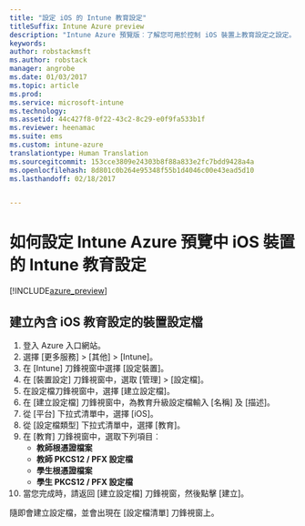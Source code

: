 ```yaml
---
title: "設定 iOS 的 Intune 教育設定"
titleSuffix: Intune Azure preview
description: "Intune Azure 預覽版︰了解您可用於控制 iOS 裝置上教育設定之設定。"
keywords: 
author: robstackmsft
ms.author: robstack
manager: angrobe
ms.date: 01/03/2017
ms.topic: article
ms.prod: 
ms.service: microsoft-intune
ms.technology: 
ms.assetid: 44c427f8-0f22-43c2-8c29-e0f9fa533b1f
ms.reviewer: heenamac
ms.suite: ems
ms.custom: intune-azure
translationtype: Human Translation
ms.sourcegitcommit: 153cce3809e24303b8f88a833e2fc7bdd9428a4a
ms.openlocfilehash: 8d801c0b264e95348f55b1d4046c00e43ead5d10
ms.lasthandoff: 02/18/2017


---
```


# <a name="how-to-configure-intune-education-settings-for-ios-devices-in-intune-azure-preview"></a>如何設定 Intune Azure 預覽中 iOS 裝置的 Intune 教育設定

[!INCLUDE[azure_preview](../includes/azure_preview.md)]


## <a name="create-a-device-profile-containing-ios-education-settings"></a>建立內含 iOS 教育設定的裝置設定檔

1. 登入 Azure 入口網站。
2. 選擇 [更多服務]  >  [其他]  >  [Intune]。
3. 在 [Intune] 刀鋒視窗中選擇 [設定裝置]。
2. 在 [裝置設定] 刀鋒視窗中，選取 [管理]  >  [設定檔]。
3. 在設定檔刀鋒視窗中，選擇 [建立設定檔]。
4. 在 [建立設定檔] 刀鋒視窗中，為教育升級設定檔輸入 [名稱] 及 [描述]。
5. 從 [平台] 下拉式清單中，選擇 [iOS]。
6. 從 [設定檔類型] 下拉式清單中，選擇 [教育]。
7. 在 [教育] 刀鋒視窗中，選取下列項目︰
    - **教師根憑證檔案**
    - **教師 PKCS12 / PFX 設定檔**
    - **學生根憑證檔案**
    - **學生 PKCS12 / PFX 設定檔**
8. 當您完成時，請返回 [建立設定檔] 刀鋒視窗，然後點擊 [建立]。

隨即會建立設定檔，並會出現在 [設定檔清單] 刀鋒視窗上。

